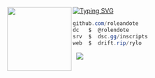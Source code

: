 [![Typing SVG](https://readme-typing-svg.herokuapp.com?font=Roboto+Mono&lines=roleandote)](https://git.io/typing-svg)
<img align="left" src="https://upload.wikimedia.org/wikipedia/commons/thumb/3/34/Red_star.svg/220px-Red_star.svg.png" width="147"/> 

```csharp
github.com/roleandote
dc   $  @rolendote
srv  $  dsc.gg/inscripts
web  $  drift.rip/rylo
```
&zwnj; 
&zwnj; 
![](https://komarev.com/ghpvc/?username=hris69)
